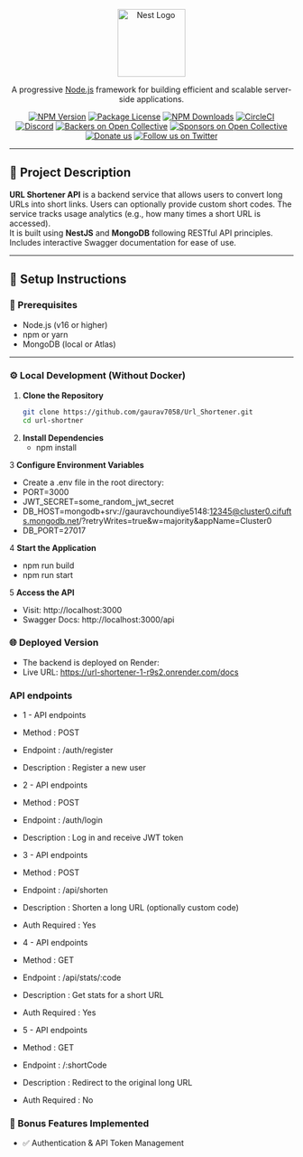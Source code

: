 <p align="center">
  <a href="http://nestjs.com/" target="blank"><img src="https://nestjs.com/img/logo-small.svg" width="120" alt="Nest Logo" /></a>
</p>

<p align="center">
  A progressive <a href="http://nodejs.org" target="_blank">Node.js</a> framework for building efficient and scalable server-side applications.
</p>

<p align="center">
  <a href="https://www.npmjs.com/~nestjscore" target="_blank"><img src="https://img.shields.io/npm/v/@nestjs/core.svg" alt="NPM Version" /></a>
  <a href="https://www.npmjs.com/~nestjscore" target="_blank"><img src="https://img.shields.io/npm/l/@nestjs/core.svg" alt="Package License" /></a>
  <a href="https://www.npmjs.com/~nestjscore" target="_blank"><img src="https://img.shields.io/npm/dm/@nestjs/common.svg" alt="NPM Downloads" /></a>
  <a href="https://circleci.com/gh/nestjs/nest" target="_blank"><img src="https://img.shields.io/circleci/build/github/nestjs/nest/master" alt="CircleCI" /></a>
  <a href="https://discord.gg/G7Qnnhy" target="_blank"><img src="https://img.shields.io/badge/discord-online-brightgreen.svg" alt="Discord"/></a>
  <a href="https://opencollective.com/nest#backer" target="_blank"><img src="https://opencollective.com/nest/backers/badge.svg" alt="Backers on Open Collective" /></a>
  <a href="https://opencollective.com/nest#sponsor" target="_blank"><img src="https://opencollective.com/nest/sponsors/badge.svg" alt="Sponsors on Open Collective" /></a>
  <a href="https://paypal.me/kamilmysliwiec" target="_blank"><img src="https://img.shields.io/badge/Donate-PayPal-ff3f59.svg" alt="Donate us"/></a>
  <a href="https://twitter.com/nestframework" target="_blank"><img src="https://img.shields.io/twitter/follow/nestframework.svg?style=social&label=Follow" alt="Follow us on Twitter"></a>
</p>

---

## 📄 Project Description

**URL Shortener API** is a backend service that allows users to convert long URLs into short links. Users can optionally provide custom short codes. The service tracks usage analytics (e.g., how many times a short URL is accessed).  
It is built using **NestJS** and **MongoDB** following RESTful API principles.  
Includes interactive Swagger documentation for ease of use.

---

## 🚀 Setup Instructions

### 🔧 Prerequisites

- Node.js (v16 or higher)
- npm or yarn
- MongoDB (local or Atlas)

---

### ⚙️ Local Development (Without Docker)

1. **Clone the Repository**
   ```bash
   git clone https://github.com/gaurav7058/Url_Shortener.git
   cd url-shortner
2. **Install Dependencies**
    - npm install

3 **Configure Environment Variables**
  - Create a .env file in the root directory:
  - PORT=3000
  - JWT_SECRET=some_random_jwt_secret
  - DB_HOST=mongodb+srv://gauravchoundiye5148:12345@cluster0.cifufts.mongodb.net/?retryWrites=true&w=majority&appName=Cluster0
  - DB_PORT=27017

4 **Start the Application**
  - npm run build
  - npm run start

5 **Access the API**
  - Visit: http://localhost:3000
  - Swagger Docs: http://localhost:3000/api


### 🌐 Deployed Version
- The backend is deployed on Render:
-  Live URL: https://url-shortener-1-r9s2.onrender.com/docs

### API endpoints
   - 1 - API endpoints
   - Method : POST
   - Endpoint : /auth/register
   - Description : Register a new user
  
   - 2 - API endpoints
   - Method : POST
   - Endpoint : /auth/login
   - Description : Log in and receive JWT token
  
   - 3 - API endpoints
   - Method : POST
   - Endpoint : /api/shorten
   - Description : Shorten a long URL (optionally custom code)
   - Auth Required : Yes

   - 4 - API endpoints
   - Method : GET
   - Endpoint : /api/stats/:code
   - Description : Get stats for a short URL
   - Auth Required : Yes

   - 5 - API endpoints
   - Method : GET
   - Endpoint : /:shortCode
   - Description : Redirect to the original long URL
   -  Auth Required : No

### 🏅 Bonus Features Implemented
- ✅ Authentication & API Token Management